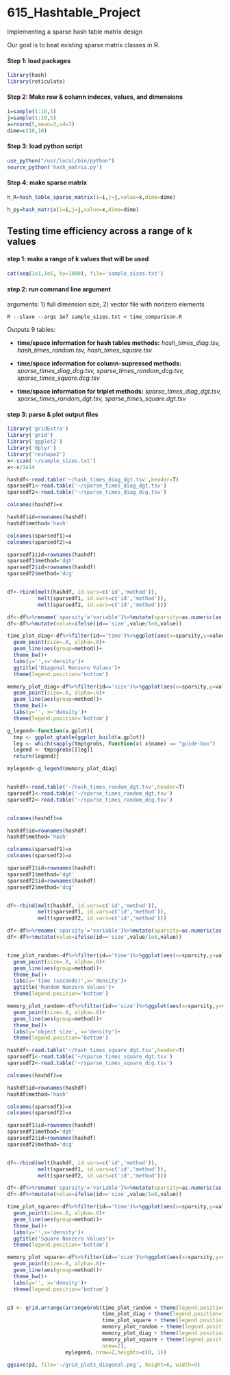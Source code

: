 # 615_Hashtable_Project
Implementing a sparse hash table matrix design

Our goal is to beat existing sparse matrix classes in R.
#### Step 1: load packages
```R
library(hash)
library(reticulate)
```

#### Step 2: Make row & column indeces, values, and dimensions
```R
i=sample(1:10,5)
j=sample(1:10,5)
x=rnorm(5,mean=3,sd=7)
dime=c(10,10)
```

#### Step 3: load python script
```R
use_python("/usr/local/bin/python")
source_python('hash_matrix.py')
```


#### Step 4: make sparse matrix
```R
h_R=hash_table_sparse_matrix(i=i,j=j,value=x,dime=dime)

h_py=hash_matrix(i=i,j=j,value=x,dime=dime)
```

## Testing time efficiency across a range of k values

#### step 1: make a range of k values that will be used 
```R
cat(seq(1e1,1e5, by=1000), file='sample_sizes.txt')
```

#### step 2: run command line argument
arguments: 1) full dimension size, 2) vector file with nonzero elements
```console
R --slave --args 1e7 sample_sizes.txt < time_comparison.R
```

Outputs 9 tables: 

- **time/space information for hash tables methods:** *hash_times_diag.tsv, hash_times_random.tsv, hash_times_square.tsv*


- **time/space information for column-supressed methods:** *sparse_times_diag_dcg.tsv, sparse_times_random_dcg.tsv, sparse_times_square.dcg.tsv*

- **time/space information for triplet methods:** *sparse_times_diag_dgt.tsv, sparse_times_random_dgt.tsv, sparse_times_square.dgt.tsv*


#### step 3: parse & plot output files
```R
library('gridExtra')
library('grid')
library('ggplot2')
library('dplyr')
library('reshape2')
x<-scan('~/sample_sizes.txt')
x<-x/1e14

hashdf<-read.table('~/hash_times_diag_dgt.tsv',header=T)
sparsedf1<-read.table('~/sparse_times_diag_dgt.tsv')
sparsedf2<-read.table('~/sparse_times_diag_dcg.tsv')

colnames(hashdf)=x

hashdf$id=rownames(hashdf)
hashdf$method='hash'

colnames(sparsedf1)=x
colnames(sparsedf2)=x

sparsedf1$id=rownames(hashdf)
sparsedf1$method='dgt'
sparsedf2$id=rownames(hashdf)
sparsedf2$method='dcg'


df<-rbind(melt(hashdf, id.vars=c('id','method')), 
          melt(sparsedf1, id.vars=c('id','method')),
          melt(sparsedf2, id.vars=c('id','method')))

df<-df%>%rename('sparsity'='variable')%>%mutate(sparsity=as.numeric(as.character(sparsity)))
df<-df%>%mutate(value=ifelse(id=='size',value/1e8,value))

time_plot_diag<-df%>%filter(id=='time')%>%ggplot(aes(x=sparsity,y=value,color=method))+
  geom_point(size=.8, alpha=.6)+
  geom_line(aes(group=method))+
  theme_bw()+
  labs(y='',x='density')+
  ggtitle('Diagonal Nonzero Values')+
  theme(legend.position='bottom')

memory_plot_diag<-df%>%filter(id=='size')%>%ggplot(aes(x=sparsity,y=value,color=method))+
  geom_point(size=.8, alpha=.6)+
  geom_line(aes(group=method))+
  theme_bw()+
  labs(y='', x='density')+
  theme(legend.position='bottom')

g_legend<-function(a.gplot){
  tmp <- ggplot_gtable(ggplot_build(a.gplot))
  leg <- which(sapply(tmp$grobs, function(x) x$name) == "guide-box")
  legend <- tmp$grobs[[leg]]
  return(legend)}

mylegend<-g_legend(memory_plot_diag)


hashdf<-read.table('~/hash_times_random_dgt.tsv',header=T)
sparsedf1<-read.table('~/sparse_times_random_dgt.tsv')
sparsedf2<-read.table('~/sparse_times_random_dcg.tsv')


colnames(hashdf)=x

hashdf$id=rownames(hashdf)
hashdf$method='hash'

colnames(sparsedf1)=x
colnames(sparsedf2)=x

sparsedf1$id=rownames(hashdf)
sparsedf1$method='dgt'
sparsedf2$id=rownames(hashdf)
sparsedf2$method='dcg'


df<-rbind(melt(hashdf, id.vars=c('id','method')), 
          melt(sparsedf1, id.vars=c('id','method')),
          melt(sparsedf2, id.vars=c('id','method')))

df<-df%>%rename('sparsity'='variable')%>%mutate(sparsity=as.numeric(as.character(sparsity)))
df<-df%>%mutate(value=ifelse(id=='size',value/1e8,value))


time_plot_random<-df%>%filter(id=='time')%>%ggplot(aes(x=sparsity,y=value,color=method))+
  geom_point(size=.8, alpha=.6)+
  geom_line(aes(group=method))+
  theme_bw()+
  labs(y='time (seconds)',x='density')+
  ggtitle('Random Nonzero Values')+
  theme(legend.position='bottom')

memory_plot_random<-df%>%filter(id=='size')%>%ggplot(aes(x=sparsity,y=value,color=method))+
  geom_point(size=.8, alpha=.6)+
  geom_line(aes(group=method))+
  theme_bw()+
  labs(y='object size', x='density')+
  theme(legend.position='bottom')

hashdf<-read.table('~/hash_times_square_dgt.tsv',header=T)
sparsedf1<-read.table('~/sparse_times_square_dgt.tsv')
sparsedf2<-read.table('~/sparse_times_square_dcg.tsv')

colnames(hashdf)=x

hashdf$id=rownames(hashdf)
hashdf$method='hash'

colnames(sparsedf1)=x
colnames(sparsedf2)=x

sparsedf1$id=rownames(hashdf)
sparsedf1$method='dgt'
sparsedf2$id=rownames(hashdf)
sparsedf2$method='dcg'


df<-rbind(melt(hashdf, id.vars=c('id','method')), 
          melt(sparsedf1, id.vars=c('id','method')),
          melt(sparsedf2, id.vars=c('id','method')))

df<-df%>%rename('sparsity'='variable')%>%mutate(sparsity=as.numeric(as.character(sparsity)))
df<-df%>%mutate(value=ifelse(id=='size',value/1e8,value))

time_plot_square<-df%>%filter(id=='time')%>%ggplot(aes(x=sparsity,y=value,color=method))+
  geom_point(size=.8, alpha=.6)+
  geom_line(aes(group=method))+
  theme_bw()+
  labs(y='',x='density')+
  ggtitle('Square Nonzero Values')+
  theme(legend.position='bottom')

memory_plot_square<-df%>%filter(id=='size')%>%ggplot(aes(x=sparsity,y=value,color=method))+
  geom_point(size=.8, alpha=.6)+
  geom_line(aes(group=method))+
  theme_bw()+
  labs(y='', x='density')+
  theme(legend.position='bottom')


p3 <- grid.arrange(arrangeGrob(time_plot_random + theme(legend.position="none"),
                               time_plot_diag + theme(legend.position="none"),
                               time_plot_square + theme(legend.position="none"),
                               memory_plot_random + theme(legend.position="none"),
                               memory_plot_diag + theme(legend.position="none"),
                               memory_plot_square + theme(legend.position="none"),
                               nrow=2),
                   mylegend, nrow=2,heights=c(8, 1))

ggsave(p3, file='~/grid_plots_diagonal.png', height=6, width=9)
```
